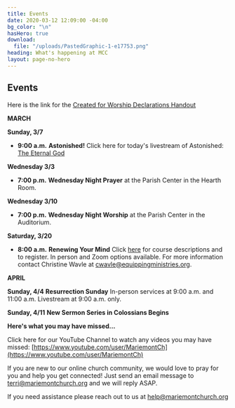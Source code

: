 ```yaml
---
title: Events
date: 2020-03-12 12:09:00 -04:00
bg_color: "\n"
hasHero: true
download:
  file: "/uploads/PastedGraphic-1-e17753.png"
heading: What's happening at MCC
layout: page-no-hero
---
```


## Events

Here is the link for the [Created for Worship Declarations Handout](https://drive.google.com/file/d/1bCTQeDUK1bBI30rwqdyiVlecur89yNSl/view?usp=sharing)


**MARCH**

**Sunday, 3/7**

* **9:00 a.m.** **Astonished!**
Click here for today's livestream of Astonished: [The Eternal God](https://youtu.be/xyFqwbIbGic)

**Wednesday 3/3** 

* **7:00 p.m.** **Wednesday Night Prayer** at the Parish Center in the Hearth Room.

**Wednesday 3/10** 

* **7:00 p.m.** **Wednesday Night Worship** at the Parish Center in the Auditorium.

**Saturday, 3/20**

* **8:00 a.m.** **Renewing Your Mind** Click [here](http://www.equippingministries.org/) for course descriptions and to register. In person and Zoom options available. For more information contact Christine Wavle at [cwavle@equippingministries.org](cwavle@equippingministries.org).

**APRIL**

**Sunday, 4/4** **Resurrection Sunday** In-person services at 9:00 a.m. and 11:00 a.m. Livestream at 9:00 a.m. only.

**Sunday, 4/11** **New Sermon Series in Colossians Begins**

**Here's what you may have missed...**

Click here for our YouTube Channel to watch any videos you may have missed:
[https://www.youtube.com/user/MariemontCh](https://www.youtube.com/user/MariemontCh)

If you are new to our online church community, we would love to pray for you and help you get connected! Just send an email message to [terri@mariemontchurch.org](http://terri@mariemontchurch.org) and we will reply ASAP.

If you need assistance please reach out to us at [help@mariemontchurch.org](http://help@mariemontchurch.org)

